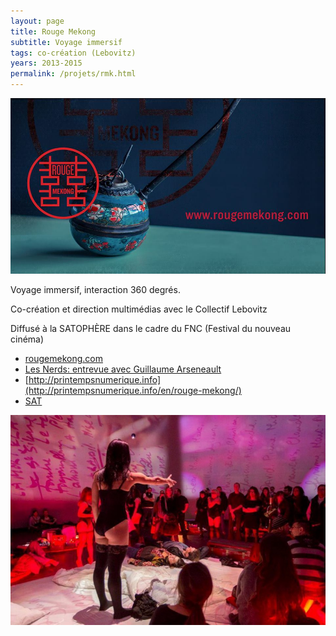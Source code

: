 ```yaml
---
layout: page
title: Rouge Mekong
subtitle: Voyage immersif
tags: co-création (Lebovitz)
years: 2013-2015
permalink: /projets/rmk.html
---
```

![img_rmk_01.jpg](../../assets/img/img_rmk_01.jpg)

Voyage immersif,  interaction 360 degrés.

Co-création et direction multimédias avec le Collectif Lebovitz

Diffusé à la SATOPHÈRE dans le cadre du FNC (Festival du nouveau cinéma)

* [rougemekong.com](http://www.rougemekong.com)
* [Les Nerds: entrevue avec Guillaume Arseneault](http://www.lesnerds.ca/rouge-mekong-voyage-immersif-entrevue-avec-guillaume-arsenault/)
* [http://printempsnumerique.info](http://printempsnumerique.info/en/rouge-mekong/)
* [SAT](http://sat.qc.ca/albums/rouge-mekong)




![img_rmk_01.jpg](../../assets/img/img_rmk_02.jpg)
